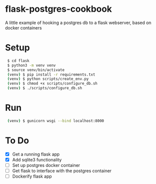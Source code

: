 # flask-postgres-cookbook
A little example of hooking a postgres db to a flask webserver, based on docker containers

# Setup
```bash
 $ cd flask
 $ python3 -m venv venv
 $ source venv/bin/activate
 (venv) $ pip install -r requirements.txt
 (venv) $ python scripts/create_env.py
 (venv) $ chmod +x scripts/configure_db.sh
 (venv) $ ./scripts/configure_db.sh
```


# Run
```bash
 (venv) $ gunicorn wsgi --bind localhost:8000
```



# To Do
 - [x] Get a running flask app
 - [x] Add sqlite3 functionality
 - [ ] Set up postgres docker container
 - [ ] Get flask to interface with the postgres container
 - [ ] Dockerify flask app
